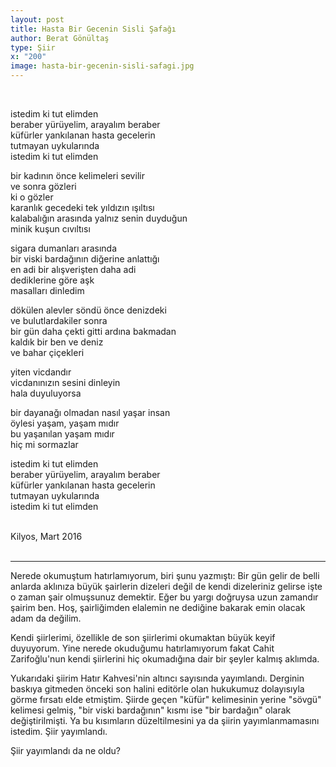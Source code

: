 ```yaml
---
layout: post
title: Hasta Bir Gecenin Sisli Şafağı
author: Berat Gönültaş
type: Şiir
x: "200"
image: hasta-bir-gecenin-sisli-safagi.jpg
---
```

<br/>

istedim ki tut elimden  
beraber yürüyelim, arayalım beraber  
küfürler yankılanan hasta gecelerin  
tutmayan uykularında  
istedim ki tut elimden  

bir kadının önce kelimeleri sevilir  
ve sonra gözleri  
ki o gözler  
karanlık gecedeki tek yıldızın ışıltısı  
kalabalığın arasında yalnız senin duyduğun  
minik kuşun cıvıltısı  

sigara dumanları arasında  
bir viski bardağının diğerine anlattığı  
en adi bir alışverişten daha adi  
dediklerine göre aşk  
masalları dinledim  

dökülen alevler söndü önce denizdeki  
ve bulutlardakiler sonra  
bir gün daha çekti gitti ardına bakmadan  
kaldık bir ben ve deniz  
ve bahar çiçekleri  

yiten vicdandır  
vicdanınızın sesini dinleyin  
hala duyuluyorsa  

bir dayanağı olmadan nasıl yaşar insan  
öylesi yaşam, yaşam mıdır  
bu yaşanılan yaşam mıdır  
hiç mi sormazlar  

istedim ki tut elimden  
beraber yürüyelim, arayalım beraber  
küfürler yankılanan hasta gecelerin  
tutmayan uykularında  
istedim ki tut elimden  
<br/>

Kilyos, Mart 2016  
<br/>

---


Nerede okumuştum hatırlamıyorum, biri şunu yazmıştı: Bir gün gelir de belli anlarda aklınıza büyük şairlerin dizeleri değil de kendi dizeleriniz gelirse işte o zaman şair olmuşsunuz demektir. Eğer bu yargı doğruysa uzun zamandır şairim ben. Hoş, şairliğimden elalemin ne dediğine bakarak emin olacak adam da değilim. 

Kendi şiirlerimi, özellikle de son şiirlerimi okumaktan büyük keyif duyuyorum. Yine nerede okuduğumu hatırlamıyorum fakat Cahit Zarifoğlu'nun kendi şiirlerini hiç okumadığına dair bir şeyler kalmış aklımda. 

Yukarıdaki şiirim Hatır Kahvesi'nin altıncı sayısında yayımlandı. Derginin baskıya gitmeden önceki son halini editörle olan hukukumuz dolayısıyla görme fırsatı elde etmiştim. Şiirde geçen "küfür" kelimesinin yerine "sövgü" kelimesi gelmiş, "bir viski bardağının" kısmı ise "bir bardağın" olarak değiştirilmişti. Ya bu kısımların düzeltilmesini ya da şiirin yayımlanmamasını istedim. Şiir yayımlandı.

Şiir yayımlandı da ne oldu?

